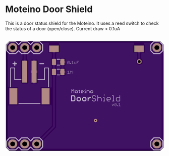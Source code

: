 # Moteino Door Shield

This is a door status shield for the Moteino. It uses a reed switch to check the status of a door (open/close). Current draw < 0.1uA
<br><br>

<p align="center">
  <img src="https://github.com/AKstudios/Moteino-Door-Shield/blob/master/Rendering.png" alt="CRT Sensor Board"/>
</p>
